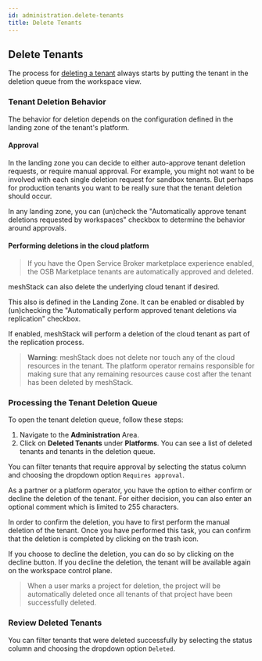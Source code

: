 ```yaml
---
id: administration.delete-tenants
title: Delete Tenants
---
```


## Delete Tenants

The process for [deleting a tenant](meshcloud.tenant.md#delete-a-meshtenant) always starts by putting the tenant in the deletion queue from the workspace view.

### Tenant Deletion Behavior

The behavior for deletion depends on the configuration defined in the landing zone of the tenant's platform.

#### Approval

In the landing zone you can decide to either auto-approve tenant deletion requests, or require manual approval. For example,
you might not want to be involved with each single deletion request for sandbox tenants. But perhaps for production tenants
you want to be really sure that the tenant deletion should occur.

In any landing zone, you can (un)check the "Automatically approve tenant deletions requested by workspaces" checkbox to determine
the behavior around approvals.

#### Performing deletions in the cloud platform

> If you have the Open Service Broker marketplace experience enabled, the OSB Marketplace tenants are automatically approved and deleted.

meshStack can also delete the underlying cloud tenant if desired.

This also is defined in the Landing Zone. It can be enabled or disabled by (un)checking the
"Automatically perform approved tenant deletions via replication" checkbox.

If enabled, meshStack will perform a deletion of the cloud tenant as part of the replication process.

> **Warning**: meshStack does not delete nor touch any of the cloud resources in the tenant. The platform operator
> remains responsible for making sure that any remaining resources cause cost after the tenant has been deleted by meshStack.

### Processing the Tenant Deletion Queue

To open the tenant deletion queue, follow these steps:

1. Navigate to the **Administration** Area.
2. Click on **Deleted Tenants** under **Platforms**. You can see a list of deleted tenants and tenants in the deletion queue.

You can filter tenants that require approval by selecting the status column and choosing the dropdown option `Requires approval`.

As a partner or a platform operator, you have the option to either confirm or decline the deletion of the tenant. For either decision, you can also enter an optional comment which is limited to 255 characters.

In order to confirm the deletion, you have to first perform the manual deletion of the tenant. Once you have performed this task, you can confirm that the deletion is completed by clicking on the trash icon.

If you choose to decline the deletion, you can do so by clicking on the decline button. If you decline the deletion, the tenant will be available again on the workspace control plane.

> When a user marks a project for deletion, the project will be automatically deleted once all tenants of that project have been successfully deleted.


### Review Deleted Tenants

You can filter tenants that were deleted successfully by selecting the status column and choosing the dropdown option `Deleted`. 
